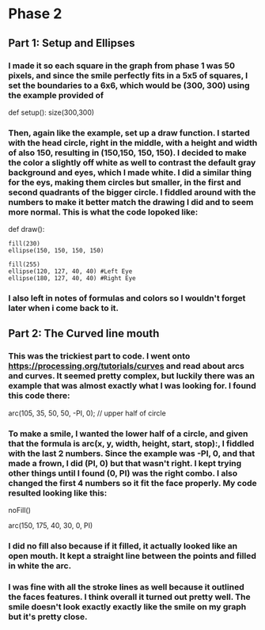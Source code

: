 # Phase 2

## Part 1: Setup and Ellipses

### I made it so each square in the graph from phase 1 was 50 pixels, and since the smile perfectly fits in a 5x5 of squares, I set the boundaries to a 6x6, which would be (300, 300) using the example provided of

def setup():
  size(300,300)

### Then, again like the example, set up a draw function. I started with the head circle, right in the middle, with a height and width of also 150, resulting in (150,150, 150, 150). I decided to make the color a slightly off white as well to contrast the default gray background and eyes, which I made white. I did a similar thing for the eys, making them circles but smaller, in the first and second quadrants of the bigger circle. I fiddled around with the numbers to make it better match the drawing I did and to seem more normal. This is what the code lopoked like:

def draw():

    fill(230)
    ellipse(150, 150, 150, 150)

    fill(255)
    ellipse(120, 127, 40, 40) #Left Eye
    ellipse(180, 127, 40, 40) #Right Eye

### I also left in notes of formulas and colors so I wouldn't forget later when i come back to it.


## Part 2: The Curved line mouth

### This was the trickiest part to code. I went onto https://processing.org/tutorials/curves and read about arcs and curves. It seemed pretty complex, but luckily there was an example that was almost exactly what I was looking for. I found this code there:

arc(105, 35, 50, 50, -PI, 0);  // upper half of circle

### To make a smile, I wanted the lower half of a circle, and given that the formula is arc(x, y, width, height, start, stop):, I fiddled with the last 2 numbers. Since the example was -PI, 0, and that made a frown, I did (PI, 0) but that wasn't right. I kept trying other things until I found (0, PI) was the right combo. I also changed the first 4 numbers so it fit the face properly. My code resulted looking like this:

noFill()

arc(150, 175, 40, 30, 0, PI)

### I did no fill also because if it filled, it actually looked like an open mouth. It kept a straight line between the points and filled in white the arc.

### I was fine with all the stroke lines as well because it outlined the faces features. I think overall it turned out pretty well. The smile doesn't look exactly exactly like the smile on my graph but it's pretty close.  
